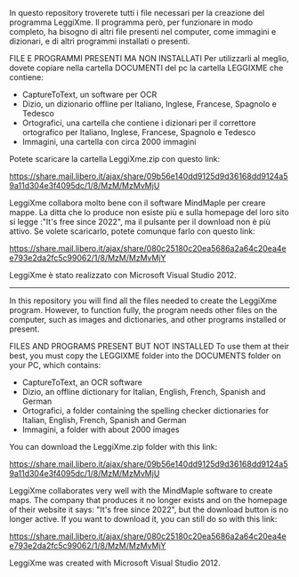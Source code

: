 In questo repository troverete tutti i file necessari per la creazione del programma LeggiXme. Il programma però, per funzionare in modo completo, ha bisogno di altri file presenti nel computer, come immagini e dizionari, e di altri programmi installati o presenti.

FILE E PROGRAMMI PRESENTI MA NON INSTALLATI
Per utilizzarli al meglio, dovete copiare nella cartella DOCUMENTI del pc la cartella LEGGIXME che contiene:
- CaptureToText, un software per OCR
- Dizio, un dizionario offline per Italiano, Inglese, Francese, Spagnolo e Tedesco
- Ortografici, una cartella che contiene i dizionari per il correttore ortografico per Italiano, Inglese, Francese, Spagnolo e Tedesco
- Immagini, una cartella con circa 2000 immagini

Potete scaricare la cartella LeggiXme.zip con questo link:

https://share.mail.libero.it/ajax/share/09b56e140dd9125d9d36168dd9124a59a11d304e3f4095dc/1/8/MzM/MzMvMjU

LeggiXme collabora molto bene con il software MindMaple per creare mappe. La ditta che lo produce non esiste più e sulla homepage del loro sito si legge :"It's free since 2022", ma il pulsante per il download non è più attivo. Se volete scaricarlo, potete comunque farlo con questo link:

https://share.mail.libero.it/ajax/share/080c25180c20ea5686a2a64c20ea4ee793e2da2fc5c99062/1/8/MzM/MzMvMjY

LeggiXme è stato realizzato con Microsoft Visual Studio 2012.

--------------------------------------------------------------------------------------------------------------------------------------

In this repository you will find all the files needed to create the LeggiXme program. However, to function fully, the program needs other files on the computer, such as images and dictionaries, and other programs installed or present.

FILES AND PROGRAMS PRESENT BUT NOT INSTALLED
To use them at their best, you must copy the LEGGIXME folder into the DOCUMENTS folder on your PC, which contains:
- CaptureToText, an OCR software
- Dizio, an offline dictionary for Italian, English, French, Spanish and German
- Ortografici, a folder containing the spelling checker dictionaries for Italian, English, French, Spanish and German
- Immagini, a folder with about 2000 images

You can download the LeggiXme.zip folder with this link:

https://share.mail.libero.it/ajax/share/09b56e140dd9125d9d36168dd9124a59a11d304e3f4095dc/1/8/MzM/MzMvMjU

LeggiXme collaborates very well with the MindMaple software to create maps. The company that produces it no longer exists and on the homepage of their website it says: "It's free since 2022", but the download button is no longer active. If you want to download it, you can still do so with this link:

https://share.mail.libero.it/ajax/share/080c25180c20ea5686a2a64c20ea4ee793e2da2fc5c99062/1/8/MzM/MzMvMjY

LeggiXme was created with Microsoft Visual Studio 2012.
